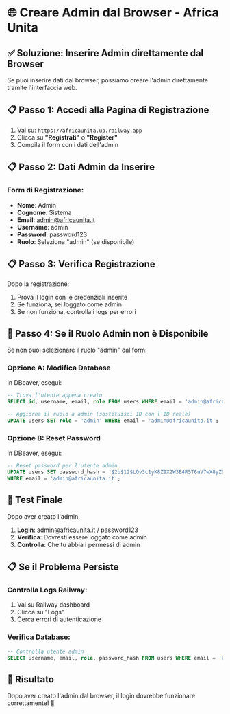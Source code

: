 # 🌐 Creare Admin dal Browser - Africa Unita

## ✅ **Soluzione: Inserire Admin direttamente dal Browser**

Se puoi inserire dati dal browser, possiamo creare l'admin direttamente tramite l'interfaccia web.

## 📋 **Passo 1: Accedi alla Pagina di Registrazione**

1. Vai su: `https://africaunita.up.railway.app`
2. Clicca su **"Registrati"** o **"Register"**
3. Compila il form con i dati dell'admin

## 📋 **Passo 2: Dati Admin da Inserire**

### **Form di Registrazione:**
- **Nome**: Admin
- **Cognome**: Sistema
- **Email**: admin@africaunita.it
- **Username**: admin
- **Password**: password123
- **Ruolo**: Seleziona "admin" (se disponibile)

## 📋 **Passo 3: Verifica Registrazione**

Dopo la registrazione:
1. Prova il login con le credenziali inserite
2. Se funziona, sei loggato come admin
3. Se non funziona, controlla i logs per errori

## 🔧 **Passo 4: Se il Ruolo Admin non è Disponibile**

Se non puoi selezionare il ruolo "admin" dal form:

### **Opzione A: Modifica Database**
In DBeaver, esegui:
```sql
-- Trova l'utente appena creato
SELECT id, username, email, role FROM users WHERE email = 'admin@africaunita.it';

-- Aggiorna il ruolo a admin (sostituisci ID con l'ID reale)
UPDATE users SET role = 'admin' WHERE email = 'admin@africaunita.it';
```

### **Opzione B: Reset Password**
In DBeaver, esegui:
```sql
-- Reset password per l'utente admin
UPDATE users SET password_hash = '$2b$12$LQv3c1yK8Z9X2W3E4R5T6uV7wX8yZ9aB0cD1eF2gH3iJ4kL5mN6oP7qR8sT9uV' 
WHERE email = 'admin@africaunita.it';
```

## 🎯 **Test Finale**

Dopo aver creato l'admin:
1. **Login**: admin@africaunita.it / password123
2. **Verifica**: Dovresti essere loggato come admin
3. **Controlla**: Che tu abbia i permessi di admin

## 📋 **Se il Problema Persiste**

### **Controlla Logs Railway:**
1. Vai su Railway dashboard
2. Clicca su "Logs"
3. Cerca errori di autenticazione

### **Verifica Database:**
```sql
-- Controlla utente admin
SELECT username, email, role, password_hash FROM users WHERE email = 'admin@africaunita.it';
```

## 🎉 **Risultato**

Dopo aver creato l'admin dal browser, il login dovrebbe funzionare correttamente! 🚀
